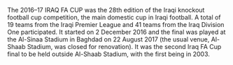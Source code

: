 The 2016–17 IRAQ FA CUP was the 28th edition of the Iraqi knockout football cup competition, the main domestic cup in Iraqi football. A total of 19 teams from the Iraqi Premier League and 41 teams from the Iraq Division One participated. It started on 2 December 2016 and the final was played at the Al-Sinaa Stadium in Baghdad on 22 August 2017 (the usual venue, Al-Shaab Stadium, was closed for renovation). It was the second Iraq FA Cup final to be held outside Al-Shaab Stadium, with the first being in 2003.
